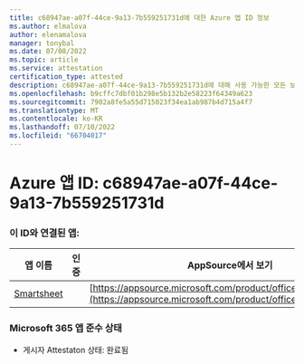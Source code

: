```yaml
---
title: c68947ae-a07f-44ce-9a13-7b559251731d에 대한 Azure 앱 ID 정보
ms.author: elmalova
author: elenamalova
manager: tonybal
ms.date: 07/08/2022
ms.topic: article
ms.service: attestation
certification_type: attested
description: c68947ae-a07f-44ce-9a13-7b559251731d에 대해 사용 가능한 모든 보안 및 규정 준수 정보입니다.
ms.openlocfilehash: b9cffc7dbf01b298e5b132b2e58223f64349a623
ms.sourcegitcommit: 7902a8fe5a55d715023f34ea1ab987b4d715a4f7
ms.translationtype: MT
ms.contentlocale: ko-KR
ms.lasthandoff: 07/10/2022
ms.locfileid: "66704017"
---
```

# <a name="azure-app-id-c68947ae-a07f-44ce-9a13-7b559251731d"></a>Azure 앱 ID: c68947ae-a07f-44ce-9a13-7b559251731d


### <a name="apps-associated-with-this-id"></a>이 ID와 연결된 앱:
| **앱 이름** | **인증** | **AppSource에서 보기** |
|--------------|---------------|-----------------------|
| [Smartsheet](../forward/WA104380975.md) |  | [https://appsource.microsoft.com/product/office/WA104380975](https://appsource.microsoft.com/product/office/WA104380975) |

### <a name="microsoft-365-app-compliance-status"></a>Microsoft 365 앱 준수 상태
- 게시자 Attestaton 상태: 완료됨
